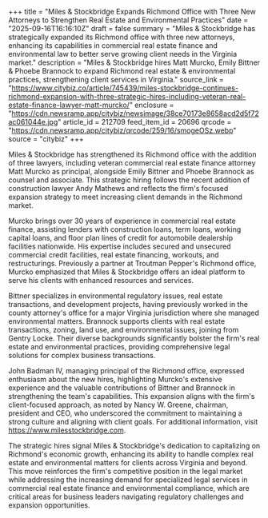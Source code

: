+++
title = "Miles & Stockbridge Expands Richmond Office with Three New Attorneys to Strengthen Real Estate and Environmental Practices"
date = "2025-09-16T16:16:10Z"
draft = false
summary = "Miles & Stockbridge has strategically expanded its Richmond office with three new attorneys, enhancing its capabilities in commercial real estate finance and environmental law to better serve growing client needs in the Virginia market."
description = "Miles & Stockbridge hires Matt Murcko, Emily Bittner & Phoebe Brannock to expand Richmond real estate & environmental practices, strengthening client services in Virginia."
source_link = "https://www.citybiz.co/article/745439/miles-stockbridge-continues-richmond-expansion-with-three-strategic-hires-including-veteran-real-estate-finance-lawyer-matt-murcko/"
enclosure = "https://cdn.newsramp.app/citybiz/newsimage/38ce70173e8658acd2d5f72ac061044e.jpg"
article_id = 212709
feed_item_id = 20696
qrcode = "https://cdn.newsramp.app/citybiz/qrcode/259/16/smogeOSz.webp"
source = "citybiz"
+++

<p>Miles & Stockbridge has strengthened its Richmond office with the addition of three lawyers, including veteran commercial real estate finance attorney Matt Murcko as principal, alongside Emily Bittner and Phoebe Brannock as counsel and associate. This strategic hiring follows the recent addition of construction lawyer Andy Mathews and reflects the firm's focused expansion strategy to meet increasing client demands in the Richmond market.</p><p>Murcko brings over 30 years of experience in commercial real estate finance, assisting lenders with construction loans, term loans, working capital loans, and floor plan lines of credit for automobile dealership facilities nationwide. His expertise includes secured and unsecured commercial credit facilities, real estate financing, workouts, and restructurings. Previously a partner at Troutman Pepper's Richmond office, Murcko emphasized that Miles & Stockbridge offers an ideal platform to serve his clients with enhanced resources and services.</p><p>Bittner specializes in environmental regulatory issues, real estate transactions, and development projects, having previously worked in the county attorney's office for a major Virginia jurisdiction where she managed environmental matters. Brannock supports clients with real estate transactions, zoning, land use, and environmental issues, joining from Gentry Locke. Their diverse backgrounds significantly bolster the firm's real estate and environmental practices, providing comprehensive legal solutions for complex business transactions.</p><p>John Badman IV, managing principal of the Richmond office, expressed enthusiasm about the new hires, highlighting Murcko's extensive experience and the valuable contributions of Bittner and Brannock in strengthening the team's capabilities. This expansion aligns with the firm's client-focused approach, as noted by Nancy W. Greene, chairman, president and CEO, who underscored the commitment to maintaining a strong culture and aligning with client goals. For additional information, visit <a href="https://www.milesstockbridge.com" rel="nofollow" target="_blank">https://www.milesstockbridge.com</a>.</p><p>The strategic hires signal Miles & Stockbridge's dedication to capitalizing on Richmond's economic growth, enhancing its ability to handle complex real estate and environmental matters for clients across Virginia and beyond. This move reinforces the firm's competitive position in the legal market while addressing the increasing demand for specialized legal services in commercial real estate finance and environmental compliance, which are critical areas for business leaders navigating regulatory challenges and expansion opportunities.</p>